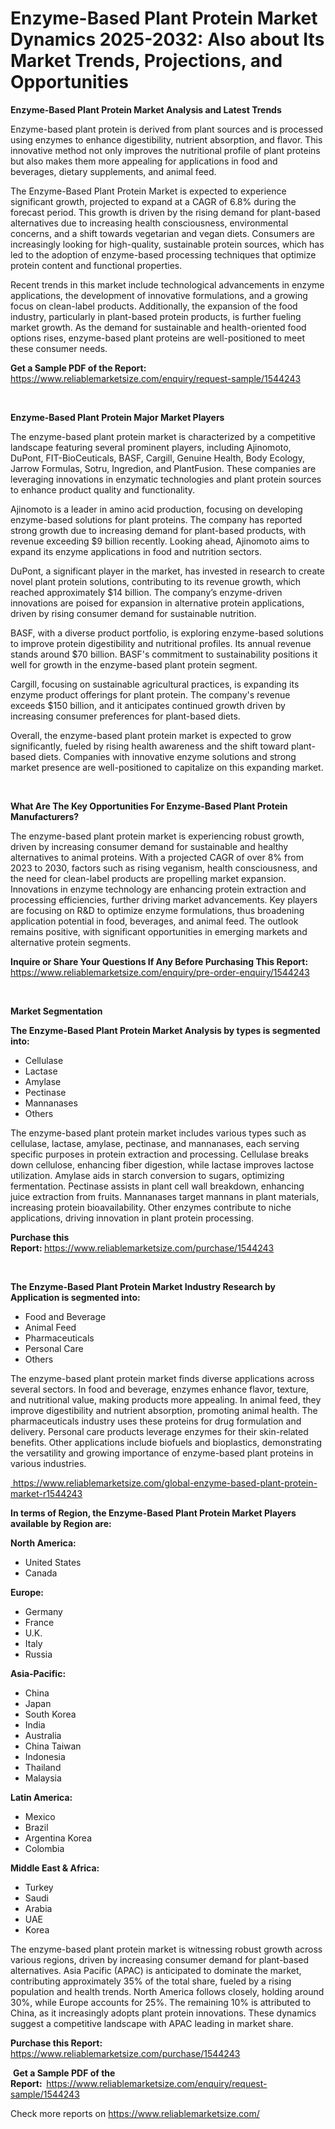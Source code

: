 <p><h1>Enzyme-Based Plant Protein Market Dynamics 2025-2032: Also about Its Market Trends, Projections, and Opportunities</h1></p><p><strong>Enzyme-Based Plant Protein Market Analysis and Latest Trends</strong></p>
<p><p>Enzyme-based plant protein is derived from plant sources and is processed using enzymes to enhance digestibility, nutrient absorption, and flavor. This innovative method not only improves the nutritional profile of plant proteins but also makes them more appealing for applications in food and beverages, dietary supplements, and animal feed.</p><p>The Enzyme-Based Plant Protein Market is expected to experience significant growth, projected to expand at a CAGR of 6.8% during the forecast period. This growth is driven by the rising demand for plant-based alternatives due to increasing health consciousness, environmental concerns, and a shift towards vegetarian and vegan diets. Consumers are increasingly looking for high-quality, sustainable protein sources, which has led to the adoption of enzyme-based processing techniques that optimize protein content and functional properties.</p><p>Recent trends in this market include technological advancements in enzyme applications, the development of innovative formulations, and a growing focus on clean-label products. Additionally, the expansion of the food industry, particularly in plant-based protein products, is further fueling market growth. As the demand for sustainable and health-oriented food options rises, enzyme-based plant proteins are well-positioned to meet these consumer needs.</p></p>
<p><strong>Get a Sample PDF of the Report:&nbsp;</strong> <a href="https://www.reliablemarketsize.com/enquiry/request-sample/1544243?utm_campaign=2457&utm_medium=2&utm_source=Github&utm_content=ia&utm_term=07042025&utm_id=enzyme-based-plant-protein">https://www.reliablemarketsize.com/enquiry/request-sample/1544243</a></p>
<p>&nbsp;</p>
<p><strong>Enzyme-Based Plant Protein Major Market Players</strong></p>
<p><p>The enzyme-based plant protein market is characterized by a competitive landscape featuring several prominent players, including Ajinomoto, DuPont, FIT-BioCeuticals, BASF, Cargill, Genuine Health, Body Ecology, Jarrow Formulas, Sotru, Ingredion, and PlantFusion. These companies are leveraging innovations in enzymatic technologies and plant protein sources to enhance product quality and functionality.</p><p>Ajinomoto is a leader in amino acid production, focusing on developing enzyme-based solutions for plant proteins. The company has reported strong growth due to increasing demand for plant-based products, with revenue exceeding $9 billion recently. Looking ahead, Ajinomoto aims to expand its enzyme applications in food and nutrition sectors.</p><p>DuPont, a significant player in the market, has invested in research to create novel plant protein solutions, contributing to its revenue growth, which reached approximately $14 billion. The company’s enzyme-driven innovations are poised for expansion in alternative protein applications, driven by rising consumer demand for sustainable nutrition.</p><p>BASF, with a diverse product portfolio, is exploring enzyme-based solutions to improve protein digestibility and nutritional profiles. Its annual revenue stands around $70 billion. BASF's commitment to sustainability positions it well for growth in the enzyme-based plant protein segment.</p><p>Cargill, focusing on sustainable agricultural practices, is expanding its enzyme product offerings for plant protein. The company's revenue exceeds $150 billion, and it anticipates continued growth driven by increasing consumer preferences for plant-based diets.</p><p>Overall, the enzyme-based plant protein market is expected to grow significantly, fueled by rising health awareness and the shift toward plant-based diets. Companies with innovative enzyme solutions and strong market presence are well-positioned to capitalize on this expanding market.</p></p>
<p>&nbsp;</p>
<p><strong>What Are The Key Opportunities For Enzyme-Based Plant Protein Manufacturers?</strong></p>
<p><p>The enzyme-based plant protein market is experiencing robust growth, driven by increasing consumer demand for sustainable and healthy alternatives to animal proteins. With a projected CAGR of over 8% from 2023 to 2030, factors such as rising veganism, health consciousness, and the need for clean-label products are propelling market expansion. Innovations in enzyme technology are enhancing protein extraction and processing efficiencies, further driving market advancements. Key players are focusing on R&D to optimize enzyme formulations, thus broadening application potential in food, beverages, and animal feed. The outlook remains positive, with significant opportunities in emerging markets and alternative protein segments.</p></p>
<p><strong>Inquire or Share Your Questions If Any Before Purchasing This Report:</strong> <a href="https://www.reliablemarketsize.com/enquiry/pre-order-enquiry/1544243?utm_campaign=2457&utm_medium=2&utm_source=Github&utm_content=ia&utm_term=07042025&utm_id=enzyme-based-plant-protein">https://www.reliablemarketsize.com/enquiry/pre-order-enquiry/1544243</a></p>
<p>&nbsp;</p>
<p><strong>Market Segmentation</strong></p>
<p><strong>The Enzyme-Based Plant Protein Market Analysis by types is segmented into:</strong></p>
<p><ul><li>Cellulase</li><li>Lactase</li><li>Amylase</li><li>Pectinase</li><li>Mannanases</li><li>Others</li></ul></p>
<p><p>The enzyme-based plant protein market includes various types such as cellulase, lactase, amylase, pectinase, and mannanases, each serving specific purposes in protein extraction and processing. Cellulase breaks down cellulose, enhancing fiber digestion, while lactase improves lactose utilization. Amylase aids in starch conversion to sugars, optimizing fermentation. Pectinase assists in plant cell wall breakdown, enhancing juice extraction from fruits. Mannanases target mannans in plant materials, increasing protein bioavailability. Other enzymes contribute to niche applications, driving innovation in plant protein processing.</p></p>
<p><strong>Purchase this Report:&nbsp;</strong><a href="https://www.reliablemarketsize.com/purchase/1544243?utm_campaign=2457&utm_medium=2&utm_source=Github&utm_content=ia&utm_term=07042025&utm_id=enzyme-based-plant-protein">https://www.reliablemarketsize.com/purchase/1544243</a></p>
<p>&nbsp;</p>
<p><strong>The Enzyme-Based Plant Protein Market Industry Research by Application is segmented into:</strong></p>
<p><ul><li>Food and Beverage</li><li>Animal Feed</li><li>Pharmaceuticals</li><li>Personal Care</li><li>Others</li></ul></p>
<p><p>The enzyme-based plant protein market finds diverse applications across several sectors. In food and beverage, enzymes enhance flavor, texture, and nutritional value, making products more appealing. In animal feed, they improve digestibility and nutrient absorption, promoting animal health. The pharmaceuticals industry uses these proteins for drug formulation and delivery. Personal care products leverage enzymes for their skin-related benefits. Other applications include biofuels and bioplastics, demonstrating the versatility and growing importance of enzyme-based plant proteins in various industries.</p></p>
<p><a href="https://www.reliablemarketsize.com/global-enzyme-based-plant-protein-market-r1544243?utm_campaign=2457&utm_medium=2&utm_source=Github&utm_content=ia&utm_term=07042025&utm_id=enzyme-based-plant-protein">&nbsp;https://www.reliablemarketsize.com/global-enzyme-based-plant-protein-market-r1544243</a></p>
<p><strong>In terms of Region, the Enzyme-Based Plant Protein Market Players available by Region are:</strong></p>
<p>
    <p> <strong> North America: </strong>
        <ul>
            <li>United States</li>
            <li>Canada</li>
        </ul>
        </p> 
    <p> <strong> Europe: </strong>
        <ul>
            <li>Germany</li>
            <li>France</li>
            <li>U.K.</li>
            <li>Italy</li>
            <li>Russia</li>
        </ul>
        </p> 
    <p> <strong> Asia-Pacific: </strong>
        <ul>
            <li>China</li>
            <li>Japan</li>
            <li>South Korea</li>
            <li>India</li>
            <li>Australia</li>
            <li>China Taiwan</li>
            <li>Indonesia</li>
            <li>Thailand</li>
            <li>Malaysia</li>
        </ul>
        </p> 
    <p> <strong> Latin America: </strong>
        <ul>
            <li>Mexico</li>
            <li>Brazil</li>
            <li>Argentina Korea</li>
            <li>Colombia</li>
        </ul>
        </p> 
    <p> <strong> Middle East & Africa: </strong>
        <ul>
            <li>Turkey</li>
            <li>Saudi</li>
            <li>Arabia</li>
            <li>UAE</li>
            <li>Korea</li>
        </ul>
    </p>
    </p>
<p><p>The enzyme-based plant protein market is witnessing robust growth across various regions, driven by increasing consumer demand for plant-based alternatives. Asia Pacific (APAC) is anticipated to dominate the market, contributing approximately 35% of the total share, fueled by a rising population and health trends. North America follows closely, holding around 30%, while Europe accounts for 25%. The remaining 10% is attributed to China, as it increasingly adopts plant protein innovations. These dynamics suggest a competitive landscape with APAC leading in market share.</p></p>
<p><strong>Purchase this Report: </strong><a href="https://www.reliablemarketsize.com/purchase/1544243?utm_campaign=2457&utm_medium=2&utm_source=Github&utm_content=ia&utm_term=07042025&utm_id=enzyme-based-plant-protein">https://www.reliablemarketsize.com/purchase/1544243</a></p>
<p>&nbsp;<strong>Get a Sample PDF of the Report:&nbsp;&nbsp;</strong><a href="https://www.reliablemarketsize.com/enquiry/request-sample/1544243?utm_campaign=2457&utm_medium=2&utm_source=Github&utm_content=ia&utm_term=07042025&utm_id=enzyme-based-plant-protein">https://www.reliablemarketsize.com/enquiry/request-sample/1544243</a></p>
<p><strong></strong></p>
<p>Check more reports on <a href="https://www.reliablemarketsize.com/?utm_campaign=2457&utm_medium=2&utm_source=Github&utm_content=ia&utm_term=07042025&utm_id=enzyme-based-plant-protein">https://www.reliablemarketsize.com/</a></p>